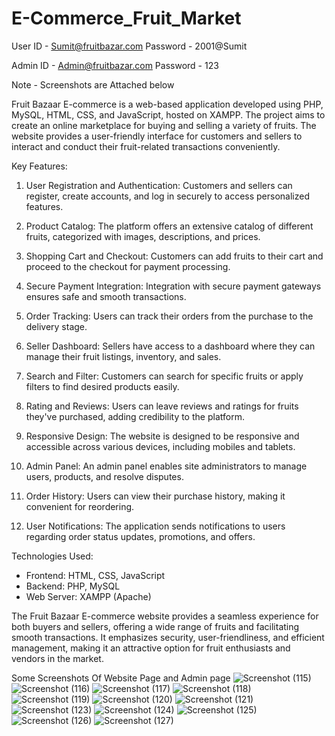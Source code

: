 # E-Commerce_Fruit_Market

User ID - Sumit@fruitbazar.com
Password - 2001@Sumit

Admin ID - Admin@fruitbazar.com
Password - 123

Note - Screenshots are Attached below 

Fruit Bazaar E-commerce is a web-based application developed using PHP, MySQL, HTML, CSS, and JavaScript, hosted on XAMPP. The project aims to create an online marketplace for buying and selling a variety of fruits. The website provides a user-friendly interface for customers and sellers to interact and conduct their fruit-related transactions conveniently.

Key Features:

1. User Registration and Authentication: Customers and sellers can register, create accounts, and log in securely to access personalized features.

2. Product Catalog: The platform offers an extensive catalog of different fruits, categorized with images, descriptions, and prices.

3. Shopping Cart and Checkout: Customers can add fruits to their cart and proceed to the checkout for payment processing.

4. Secure Payment Integration: Integration with secure payment gateways ensures safe and smooth transactions.

5. Order Tracking: Users can track their orders from the purchase to the delivery stage.

6. Seller Dashboard: Sellers have access to a dashboard where they can manage their fruit listings, inventory, and sales.

7. Search and Filter: Customers can search for specific fruits or apply filters to find desired products easily.

8. Rating and Reviews: Users can leave reviews and ratings for fruits they've purchased, adding credibility to the platform.

9. Responsive Design: The website is designed to be responsive and accessible across various devices, including mobiles and tablets.

10. Admin Panel: An admin panel enables site administrators to manage users, products, and resolve disputes.

11. Order History: Users can view their purchase history, making it convenient for reordering.

12. User Notifications: The application sends notifications to users regarding order status updates, promotions, and offers.

Technologies Used:

- Frontend: HTML, CSS, JavaScript
- Backend: PHP, MySQL
- Web Server: XAMPP (Apache)


The Fruit Bazaar E-commerce website provides a seamless experience for both buyers and sellers, offering a wide range of fruits and facilitating smooth transactions. It emphasizes security, user-friendliness, and efficient management, making it an attractive option for fruit enthusiasts and vendors in the market.



Some Screenshots Of Website Page and Admin page
![Screenshot (115)](https://github.com/sumitjha2001/E-Commerce_Fruit_Market/assets/74947129/563752d5-dc8a-4a54-a256-2c80d14740d1)
![Screenshot (116)](https://github.com/sumitjha2001/E-Commerce_Fruit_Market/assets/74947129/478dd84e-824a-441f-a555-47d20c2540ef)
![Screenshot (117)](https://github.com/sumitjha2001/E-Commerce_Fruit_Market/assets/74947129/139bfd59-c6c5-41cd-862b-865006d161d9)
![Screenshot (118)](https://github.com/sumitjha2001/E-Commerce_Fruit_Market/assets/74947129/d1dd6289-fd77-41a2-8cac-d1d0c90655ec)
![Screenshot (119)](https://github.com/sumitjha2001/E-Commerce_Fruit_Market/assets/74947129/f2e56a31-8513-4ba7-bb7b-42355fbeac91)
![Screenshot (120)](https://github.com/sumitjha2001/E-Commerce_Fruit_Market/assets/74947129/fd2aa8fd-aef8-45d1-8e6f-254114cd8cc9)
![Screenshot (121)](https://github.com/sumitjha2001/E-Commerce_Fruit_Market/assets/74947129/c3b08776-e333-4720-9937-823db0b9eff6)
![Screenshot (123)](https://github.com/sumitjha2001/E-Commerce_Fruit_Market/assets/74947129/5fcc5ca1-60d7-4e2d-b8ed-b884a8900578)
![Screenshot (124)](https://github.com/sumitjha2001/E-Commerce_Fruit_Market/assets/74947129/93f9cbe8-cca2-4c5e-803a-1f4642a296b1)
![Screenshot (125)](https://github.com/sumitjha2001/E-Commerce_Fruit_Market/assets/74947129/fe750567-a762-48a9-8197-c780afd7ee81)
![Screenshot (126)](https://github.com/sumitjha2001/E-Commerce_Fruit_Market/assets/74947129/7d9d29b6-dc11-49a1-89b2-65d2ecd9cc6d)
![Screenshot (127)](https://github.com/sumitjha2001/E-Commerce_Fruit_Market/assets/74947129/f916f61c-f7c9-426f-9fb7-324c76ba029f)
